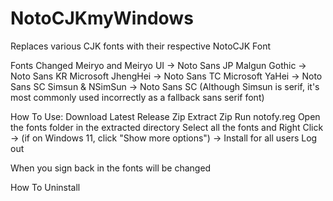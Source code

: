 # NotoCJKmyWindows
Replaces various CJK fonts with their respective NotoCJK Font

Fonts Changed
Meiryo and Meiryo UI -> Noto Sans JP
Malgun Gothic -> Noto Sans KR
Microsoft JhengHei -> Noto Sans TC
Microsoft YaHei -> Noto Sans SC
Simsun & NSimSun -> Noto Sans SC (Although Simsun is serif, it's most commonly used incorrectly as a fallback sans serif font)

How To Use:
Download Latest Release Zip
Extract Zip
Run notofy.reg
Open the fonts folder in the extracted directory
Select all the fonts and Right Click -> (if on Windows 11, click "Show more options") -> Install for all users
Log out

When you sign back in the fonts will be changed

How To Uninstall
